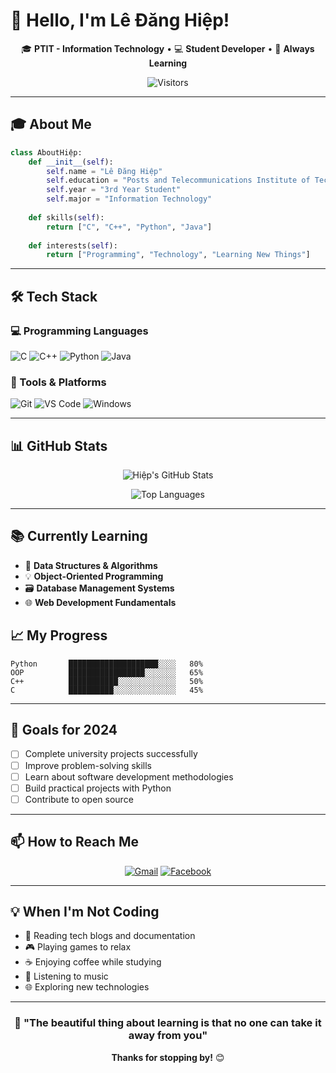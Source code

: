 # 👋 Hello, I'm Lê Đăng Hiệp!

<div align="center">

🎓 **PTIT - Information Technology** • 💻 **Student Developer** • 🌱 **Always Learning**

![Visitors](https://komarev.com/ghpvc/?username=ledanghiep&color=blueviolet)

</div>

---

## 🎓 About Me

```python
class AboutHiệp:
    def __init__(self):
        self.name = "Lê Đăng Hiệp"
        self.education = "Posts and Telecommunications Institute of Technology (PTIT)"
        self.year = "3rd Year Student"
        self.major = "Information Technology"
        
    def skills(self):
        return ["C", "C++", "Python", "Java"]
        
    def interests(self):
        return ["Programming", "Technology", "Learning New Things"]
```

---

## 🛠️ Tech Stack

### 💻 Programming Languages
![C](https://img.shields.io/badge/C-A8B9CC?style=for-the-badge&logo=c&logoColor=white)
![C++](https://img.shields.io/badge/C++-00599C?style=for-the-badge&logo=c%2B%2B&logoColor=white)
![Python](https://img.shields.io/badge/Python-3776AB?style=for-the-badge&logo=python&logoColor=white)
![Java](https://img.shields.io/badge/Java-ED8B00?style=for-the-badge&logo=java&logoColor=white)

### 🔧 Tools & Platforms
![Git](https://img.shields.io/badge/Git-F05032?style=for-the-badge&logo=git&logoColor=white)
![VS Code](https://img.shields.io/badge/VS_Code-007ACC?style=for-the-badge&logo=visual-studio-code&logoColor=white)
![Windows](https://img.shields.io/badge/Windows-0078D6?style=for-the-badge&logo=windows&logoColor=white)

---

## 📊 GitHub Stats

<div align="center">

![Hiệp's GitHub Stats](https://github-readme-stats.vercel.app/api?username=hiepcanhcut&show_icons=true&theme=default&hide_border=true)

![Top Languages](https://github-readme-stats.vercel.app/api/top-langs/?username=hiepcanhcut&layout=compact&theme=default&hide_border=true)

</div>

---

## 📚 Currently Learning

- 🎯 **Data Structures & Algorithms**
- 💡 **Object-Oriented Programming**
- 🗃️ **Database Management Systems**
- 🌐 **Web Development Fundamentals**

## 📈 My Progress

```text
Python       ████████████████████░░░░   80%
OOP          █████████████████░░░░░░░   65%
C++          ███████████░░░░░░░░░░░░░   50%
C            ██████████░░░░░░░░░░░░░░   45%
```

---

## 🎯 Goals for 2024

- [ ] Complete university projects successfully
- [ ] Improve problem-solving skills
- [ ] Learn about software development methodologies
- [ ] Build practical projects with Python
- [ ] Contribute to open source

---

## 📫 How to Reach Me

<div align="center">

[![Gmail](https://img.shields.io/badge/Gmail-D14836?style=for-the-badge&logo=gmail&logoColor=white)](mailto:hiepl3252@gmail.com)
[![Facebook](https://img.shields.io/badge/Facebook-1877F2?style=for-the-badge&logo=facebook&logoColor=white)](https://facebook.com/eyeheap)

</div>

---

## 💡 When I'm Not Coding

- 📖 Reading tech blogs and documentation
- 🎮 Playing games to relax
- ☕ Enjoying coffee while studying
- 🎵 Listening to music
- 🌐 Exploring new technologies

---

<div align="center">

### 💫 "The beautiful thing about learning is that no one can take it away from you"

**Thanks for stopping by!** 😊

</div>
